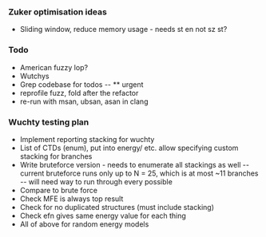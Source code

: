### Zuker optimisation ideas
- Sliding window, reduce memory usage - needs st en not sz st?

### Todo
- American fuzzy lop?
- Wutchys
- Grep codebase for todos -- ** urgent
- reprofile fuzz, fold after the refactor
- re-run with msan, ubsan, asan in clang

### Wuchty testing plan
- Implement reporting stacking for wuchty
- List of CTDs (enum), put into energy/ etc. allow specifying custom stacking for branches
- Write bruteforce version - needs to enumerate all stackings as well
-- current bruteforce runs only up to N = 25, which is at most ~11 branches 
-- will need way to run through every possible
- Compare to brute force
- Check MFE is always top result
- Check for no duplicated structures (must include stacking)
- Check efn gives same energy value for each thing
- All of above for random energy models
